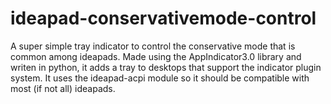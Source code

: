 # ideapad-conservativemode-control
A super simple tray indicator to control the conservative mode that is common among ideapads. Made using the AppIndicator3.0 library and writen in python, it adds a tray to desktops that support the indicator plugin system. It uses the ideapad-acpi module so it should be compatible with most (if not all) ideapads.
